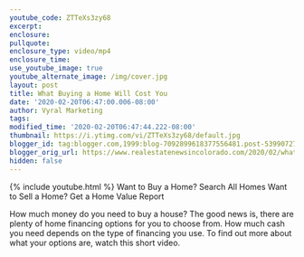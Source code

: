 ```yaml
---
youtube_code: ZTTeXs3zy68
excerpt:
enclosure:
pullquote:
enclosure_type: video/mp4
enclosure_time:
use_youtube_image: true
youtube_alternate_image: /img/cover.jpg
layout: post
title: What Buying a Home Will Cost You
date: '2020-02-20T06:47:00.006-08:00'
author: Vyral Marketing
tags:
modified_time: '2020-02-20T06:47:44.222-08:00'
thumbnail: https://i.ytimg.com/vi/ZTTeXs3zy68/default.jpg
blogger_id: tag:blogger.com,1999:blog-7092899618377556481.post-5399072756762357629
blogger_orig_url: https://www.realestatenewsincolorado.com/2020/02/what-buying-home-will-cost-you.html
hidden: false
---
```

{% include youtube.html %}
Want to Buy a Home? Search All Homes
Want to Sell a Home? Get a Home Value Report

How much money do you need to buy a house? The good news is, there are plenty of home financing options for you to choose from. How much cash you need depends on the type of financing you use. To find out more about what your options are, watch this short video.
